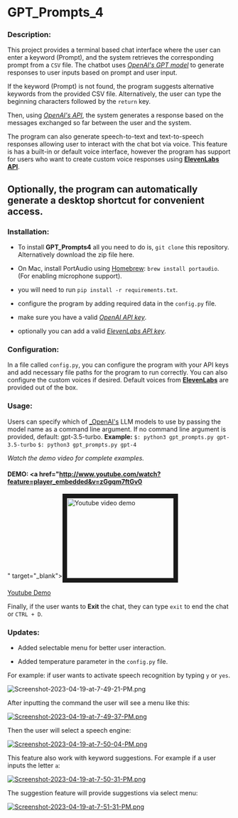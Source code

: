 # GPT_Prompts_4

### Description:
 
   This project provides a terminal based chat interface where the user can enter a keyword (Prompt), and the system retrieves the corresponding prompt from a `CSV` file.
   The chatbot uses [_OpenAI's GPT model_](https://openai.com) to generate responses to user inputs based on prompt and user input. 

   If the keyword (Prompt) is not found, the program suggests alternative keywords from the provided CSV file. Alternatively, the user can type the beginning characters followed by the `return` key.

   Then, using [_OpenAI's API_](https://openai.com), the system generates a response based on the messages exchanged so far between the user and the system. 

   The program can also generate speech-to-text and text-to-speech responses allowing user to interact with the chat bot via voice. This feature is has a built-in or default voice interface, however the program has support for users who want to create custom voice responses using [__ElevenLabs API__](https://beta.elevenlabs.io).

   Optionally, the program can automatically generate a desktop shortcut for convenient access.
---

### Installation:

   * To install __GPT_Prompts4__ all you need to do is, `git clone` this repository. Alternatively download the zip file here.

   * On Mac, install PortAudio using [Homebrew](http://brew.sh/): `brew install portaudio`.
   (For enabling microphone support).

   * you will need to run `pip install -r requirements.txt`.

   * configure the program by adding required data in the `config.py` file.

   * make sure you have a valid [_OpenAI API key_](https://platform.openai.com).

   * optionally you can add a valid [_ElevenLabs API key_](https://beta.elevenlabs.io).


### Configuration:

   In a file called `config.py`, you can configure the program with your API keys and add necessary 
   file paths for the program to run correctly. You can also configure the custom voices if desired.
   Default voices from [__ElevenLabs__](https://beta.elevenlabs.io) are provided out of the box.

### Usage:

   Users can specify which of [_OpenAI's](https://openai.com) LLM models to use by passing the model name as a command line argument. If no command line argument is provided, default: gpt-3.5-turbo.
   __Example:__ ```$: python3 gpt_prompts.py gpt-3.5-turbo```
                ```$: python3 gpt_prompts.py gpt-4```
   
   _Watch the demo video for complete examples._

   #### DEMO: <a href="http://www.youtube.com/watch?feature=player_embedded&v=zGgqm7ftGv0
   " target="_blank"><img src="http://img.youtube.com/vi/zGgqm7ftGv0/0.jpg" 
   alt="Youtube video demo" width="240" height="180" border="10" /></a>

   [Youtube Demo](https://youtu.be/zGgqm7ftGv0)

   Finally, if the user wants to __Exit__ the chat, they can type `exit` to end the chat or `CTRL + D`.

### Updates:

   * Added selectable menu for better user interaction.

   * Added temperature parameter in the `config.py` file.

   For example:
               if user wants to activate speech recognition by typing `y` or `yes`.

![Screenshot-2023-04-19-at-7-49-21-PM.png](https://i.postimg.cc/Bn7xhbrD/Screenshot-2023-04-19-at-7-49-21-PM.png)

After inputting the command the user will see a menu like this:

[![Screenshot-2023-04-19-at-7-49-37-PM.png](https://i.postimg.cc/RVySXzPh/Screenshot-2023-04-19-at-7-49-37-PM.png)](https://postimg.cc/QHgZdvZZ)

Then the user will select a speech engine:

[![Screenshot-2023-04-19-at-7-50-04-PM.png](https://i.postimg.cc/g0GfKSPr/Screenshot-2023-04-19-at-7-50-04-PM.png)](https://postimg.cc/fVg2zvyh)

This feature also work with keyword suggestions. For example if a user inputs the letter `a`:

[![Screenshot-2023-04-19-at-7-50-31-PM.png](https://i.postimg.cc/pVnRrSVt/Screenshot-2023-04-19-at-7-50-31-PM.png)](https://postimg.cc/SjqwtDzZ)

The suggestion feature will provide suggestions via select menu:

[![Screenshot-2023-04-19-at-7-51-31-PM.png](https://i.postimg.cc/MKdPS6kZ/Screenshot-2023-04-19-at-7-51-31-PM.png)](https://postimg.cc/YhLfNwqT)


